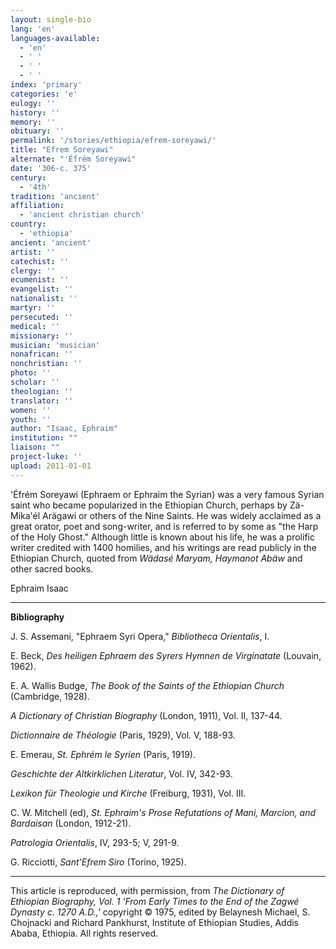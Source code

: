 ```yaml
---
layout: single-bio
lang: 'en'
languages-available:
  - 'en'
  - ' '
  - ' '
  - ' '
index: 'primary'
categories: 'e'
eulogy: ''
history: ''
memory: ''
obituary: ''
permalink: '/stories/ethiopia/efrem-soreyawi/'
title: "Efrem Soreyawi"
alternate: "'Éfrém Soreyawi"
date: '306-c. 375'
century:
  - '4th'
tradition: 'ancient'
affiliation:
  - 'ancient christian church'
country:
  - 'ethiopia'
ancient: 'ancient'
artist: ''
catechist: ''
clergy: ''
ecumenist: ''
evangelist: ''
nationalist: ''
martyr: ''
persecuted: ''
medical: ''
missionary: ''
musician: 'musician'
nonafrican: ''
nonchristian: ''
photo: ''
scholar: ''
theologian: ''
translator: ''
women: ''
youth: ''
author: "Isaac, Ephraim"
institution: ""
liaison: ""
project-luke: ''
upload: 2011-01-01
---
```




'Éfr&eacute;m Soreyawi (Ephraem or Ephraim the Syrian) was a very famous Syrian saint who became popularized in the Ethiopian Church, perhaps by Z&auml;-Mika'&eacute;l Ar&auml;gawi or others of the Nine Saints.  He was widely acclaimed as a great orator, poet and song-writer, and is referred to by some as "the Harp of the Holy Ghost."  Although little is known about his life, he was a prolific writer credited with 1400 homilies, and his writings are read publicly in the Ethiopian Church, quoted from *W&auml;das&eacute; Maryam, Haymanot Ab&auml;w* and other sacred books.

Ephraim Isaac

---

**Bibliography**

J. S. Assemani, "Ephraem Syri Opera," *Bibliotheca Orientalis*, I.

E. Beck, *Des heiligen Ephraem des Syrers Hymnen de Virginatate* (Louvain, 1962).

E. A. Wallis Budge, *The Book of the Saints of the Ethiopian Church* (Cambridge, 1928).

*A Dictionary of Christian Biography* (London, 1911), Vol. II, 137-44.

*Dictionnaire de Théologie* (Paris, 1929), Vol. V, 188-93.

E. Emerau, *St. Ephrém le Syrien* (Paris, 1919).

*Geschichte der Altkirklichen Literatur*, Vol. IV, 342-93.

*Lexikon für Theologie und Kirche* (Freiburg, 1931), Vol. III.

C. W. Mitchell (ed), *St. Ephraim's Prose Refutations of Mani, Marcion, and  Bardaisan* (London, 1912-21).

*Patrologia Orientalis*, IV, 293-5; V, 291-9.

G. Ricciotti, *Sant'Efrem Siro* (Torino, 1925).

---

This article is reproduced, with permission, from *The Dictionary of Ethiopian Biography, Vol. 1 'From Early Times to the End of the Zagwé Dynasty c. 1270 A.D.,'* copyright &copy; 1975, edited by Belaynesh Michael, S. Chojnacki and Richard Pankhurst, Institute of Ethiopian Studies, Addis Ababa, Ethiopia.  All rights reserved.
